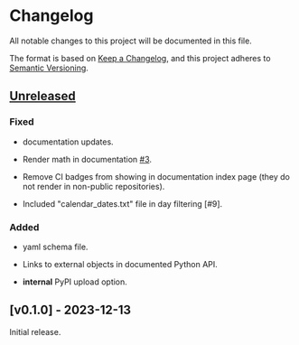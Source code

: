 <!---
Changelog headings can be any of:

Added: for new features.
Changed: for changes in existing functionality.
Deprecated: for soon-to-be removed features.
Removed: for now removed features.
Fixed: for any bug fixes.
Security: in case of vulnerabilities.

Release headings should be of the form:
## [X.Y.Z] - YEAR-MONTH-DAY
-->

# Changelog

All notable changes to this project will be documented in this file.

The format is based on [Keep a Changelog](https://keepachangelog.com/en/1.1.0/),
and this project adheres to [Semantic Versioning](https://semver.org/spec/v2.0.0.html).

## [Unreleased]

### Fixed
- documentation updates.

- Render math in documentation [#3].
- Remove CI badges from showing in documentation index page (they do not render in non-public repositories).
- Included "calendar_dates.txt" file in day filtering [#9].

### Added
- yaml schema file.

- Links to external objects in documented Python API.
- **internal** PyPI upload option.

## [v0.1.0] - 2023-12-13

Initial release.

[unreleased]: https://github.com/arup-group/gtfs_skims/compare/v0.1.0...main

[#3]: https://github.com/arup-group/gtfs_skims/pull/3
